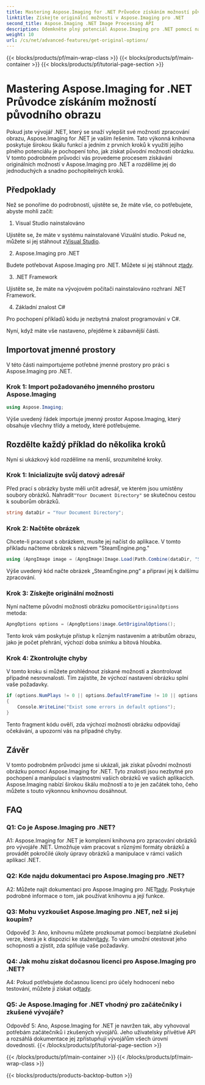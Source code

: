 ```yaml
---
title: Mastering Aspose.Imaging for .NET Průvodce získáním možností původního obrazu
linktitle: Získejte originální možnosti v Aspose.Imaging pro .NET
second_title: Aspose.Imaging .NET Image Processing API
description: Odemkněte plný potenciál Aspose.Imaging pro .NET pomocí našeho podrobného průvodce k získání originálních možností. Naučte se snadno pracovat s obrázky ve vašich aplikacích .NET.
weight: 10
url: /cs/net/advanced-features/get-original-options/
---
```


{{< blocks/products/pf/main-wrap-class >}}
{{< blocks/products/pf/main-container >}}
{{< blocks/products/pf/tutorial-page-section >}}

# Mastering Aspose.Imaging for .NET Průvodce získáním možností původního obrazu

Pokud jste vývojář .NET, který se snaží vylepšit své možnosti zpracování obrazu, Aspose.Imaging for .NET je vaším řešením. Tato výkonná knihovna poskytuje širokou škálu funkcí a jedním z prvních kroků k využití jejího plného potenciálu je pochopení toho, jak získat původní možnosti obrázku. V tomto podrobném průvodci vás provedeme procesem získávání originálních možností v Aspose.Imaging pro .NET a rozdělíme jej do jednoduchých a snadno pochopitelných kroků.

## Předpoklady

Než se ponoříme do podrobností, ujistěte se, že máte vše, co potřebujete, abyste mohli začít:

1. Visual Studio nainstalováno

 Ujistěte se, že máte v systému nainstalované Vizuální studio. Pokud ne, můžete si jej stáhnout z[Visual Studio](https://visualstudio.microsoft.com/).

2. Aspose.Imaging pro .NET

 Budete potřebovat Aspose.Imaging pro .NET. Můžete si jej stáhnout z[tady](https://releases.aspose.com/imaging/net/).

3. .NET Framework

Ujistěte se, že máte na vývojovém počítači nainstalováno rozhraní .NET Framework.

4. Základní znalost C#

Pro pochopení příkladů kódu je nezbytná znalost programování v C#.

Nyní, když máte vše nastaveno, přejděme k zábavnější části.

## Importovat jmenné prostory

V této části naimportujeme potřebné jmenné prostory pro práci s Aspose.Imaging pro .NET.

### Krok 1: Import požadovaného jmenného prostoru Aspose.Imaging

```csharp
using Aspose.Imaging;
```

Výše uvedený řádek importuje jmenný prostor Aspose.Imaging, který obsahuje všechny třídy a metody, které potřebujeme.

## Rozdělte každý příklad do několika kroků

Nyní si ukázkový kód rozdělíme na menší, srozumitelné kroky.

### Krok 1: Inicializujte svůj datový adresář

 Před prací s obrázky byste měli určit adresář, ve kterém jsou umístěny soubory obrázků. Nahradit`"Your Document Directory"` se skutečnou cestou k souborům obrázků.

```csharp
string dataDir = "Your Document Directory";
```

### Krok 2: Načtěte obrázek

Chcete-li pracovat s obrázkem, musíte jej načíst do aplikace. V tomto příkladu načteme obrázek s názvem "SteamEngine.png."

```csharp
using (ApngImage image = (ApngImage)Image.Load(Path.Combine(dataDir, "SteamEngine.png")))
```

Výše uvedený kód načte obrázek „SteamEngine.png“ a připraví jej k dalšímu zpracování.

### Krok 3: Získejte originální možnosti

 Nyní načteme původní možnosti obrázku pomocí`GetOriginalOptions` metoda:

```csharp
ApngOptions options = (ApngOptions)image.GetOriginalOptions();
```

Tento krok vám poskytuje přístup k různým nastavením a atributům obrazu, jako je počet přehrání, výchozí doba snímku a bitová hloubka.

### Krok 4: Zkontrolujte chyby

V tomto kroku si můžete prohlédnout získané možnosti a zkontrolovat případné nesrovnalosti. Tím zajistíte, že výchozí nastavení obrázku splní vaše požadavky.

```csharp
if (options.NumPlays != 0 || options.DefaultFrameTime != 10 || options.BitDepth != 8)
{
    Console.WriteLine("Exist some errors in default options");
}
```

Tento fragment kódu ověří, zda výchozí možnosti obrázku odpovídají očekávání, a upozorní vás na případné chyby.

## Závěr

V tomto podrobném průvodci jsme si ukázali, jak získat původní možnosti obrázku pomocí Aspose.Imaging for .NET. Tyto znalosti jsou nezbytné pro pochopení a manipulaci s vlastnostmi vašich obrázků ve vašich aplikacích. Aspose.Imaging nabízí širokou škálu možností a to je jen začátek toho, čeho můžete s touto výkonnou knihovnou dosáhnout.

## FAQ

### Q1: Co je Aspose.Imaging pro .NET?

A1: Aspose.Imaging for .NET je komplexní knihovna pro zpracování obrázků pro vývojáře .NET. Umožňuje vám pracovat s různými formáty obrázků a provádět pokročilé úkoly úpravy obrázků a manipulace v rámci vašich aplikací .NET.

### Q2: Kde najdu dokumentaci pro Aspose.Imaging pro .NET?

 A2: Můžete najít dokumentaci pro Aspose.Imaging pro .NET[tady](https://reference.aspose.com/imaging/net/). Poskytuje podrobné informace o tom, jak používat knihovnu a její funkce.

### Q3: Mohu vyzkoušet Aspose.Imaging pro .NET, než si jej koupím?

 Odpověď 3: Ano, knihovnu můžete prozkoumat pomocí bezplatné zkušební verze, která je k dispozici ke stažení[tady](https://releases.aspose.com/). To vám umožní otestovat jeho schopnosti a zjistit, zda splňuje vaše požadavky.

### Q4: Jak mohu získat dočasnou licenci pro Aspose.Imaging pro .NET?

 A4: Pokud potřebujete dočasnou licenci pro účely hodnocení nebo testování, můžete ji získat od[tady](https://purchase.aspose.com/temporary-license/).

### Q5: Je Aspose.Imaging for .NET vhodný pro začátečníky i zkušené vývojáře?

Odpověď 5: Ano, Aspose.Imaging for .NET je navržen tak, aby vyhovoval potřebám začátečníků i zkušených vývojářů. Jeho uživatelsky přívětivé API a rozsáhlá dokumentace jej zpřístupňují vývojářům všech úrovní dovedností.
{{< /blocks/products/pf/tutorial-page-section >}}

{{< /blocks/products/pf/main-container >}}
{{< /blocks/products/pf/main-wrap-class >}}

{{< blocks/products/products-backtop-button >}}
